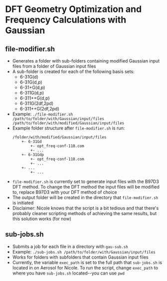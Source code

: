 # DFT Geometry Optimization and Frequency Calculations with Gaussian

file-modifier.sh
--------
* Generates a folder with sub-folders containing modified Gaussian input files from a folder of Gaussian input files
* A sub-folder is created for each of the following basis sets:
    - 6-31G(d)
    - 6-31G(d,p)
    - 6-31+G(d,p)
    - 6-311G(d,p)
    - 6-311++G(d,p)
    - 6-311G(2df,2pd)
    - 6-311++G(2df,2pd)
* Example: `./file-modifier.sh /path/to/folder/with/Gaussian/input/files /path/to/folder/with/modified/Gaussian/input/files`
* Example folder structure after `file-modifier.sh` is run:
    ```
    /folder/with/modified/Gaussian/input/files
        +- 6-31Gd
            +- opt_freq-conf-118.com
            +- ...
        +- 6-31Gdp
            +- opt_freq-conf-118.com
            +- ...
        +- ...
            +- ...
* `file-modifier.sh` is currently set to generate input files with the B97D3 DFT method. To change the DFT method the input files will be modified to, replace B97D3 with your DFT method of choice
* The output folder will be created in the directory that `file-modifier.sh` is initiated
* Disclaimer: Nicole knows that the script is a bit tedious and that there's probably cleaner scripting methods of achieving the same results, but this solution works (for now)

sub-jobs.sh
--------
* Submits a job for each file in a directory with `gau-sub.sh`
* Example: `./sub-jobs.sh /path/to/folder/with/Gaussian/input/files`
* Works for folders with subfolders that contain Gaussian input files
* Currently, the variable `exec_path` is set to the full path that `sub-jobs.sh` is located in on Aerosol for Nicole. To run the script, change `exec_path` to where you have `sub-jobs.sh` located--you can use `pwd`